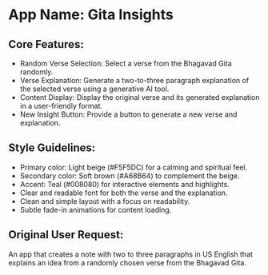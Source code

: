 # **App Name**: Gita Insights

## Core Features:

- Random Verse Selection: Select a verse from the Bhagavad Gita randomly.
- Verse Explanation: Generate a two-to-three paragraph explanation of the selected verse using a generative AI tool.
- Content Display: Display the original verse and its generated explanation in a user-friendly format.
- New Insight Button: Provide a button to generate a new verse and explanation.

## Style Guidelines:

- Primary color: Light beige (#F5F5DC) for a calming and spiritual feel.
- Secondary color: Soft brown (#A68B64) to complement the beige.
- Accent: Teal (#008080) for interactive elements and highlights.
- Clear and readable font for both the verse and the explanation.
- Clean and simple layout with a focus on readability.
- Subtle fade-in animations for content loading.

## Original User Request:
An app that creates a note with two to three paragraphs in US English that explains an idea from a randomly chosen verse from the Bhagavad Gita.
  